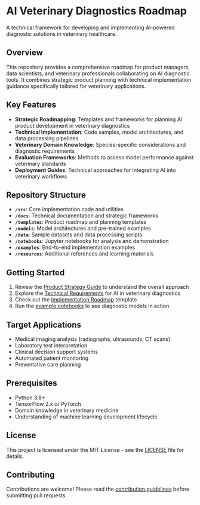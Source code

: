 # AI Veterinary Diagnostics Roadmap

A technical framework for developing and implementing AI-powered diagnostic solutions in veterinary healthcare.

## Overview

This repository provides a comprehensive roadmap for product managers, data scientists, and veterinary professionals collaborating on AI diagnostic tools. It combines strategic product planning with technical implementation guidance specifically tailored for veterinary applications.

## Key Features

- **Strategic Roadmapping**: Templates and frameworks for planning AI product development in veterinary diagnostics
- **Technical Implementation**: Code samples, model architectures, and data processing pipelines
- **Veterinary Domain Knowledge**: Species-specific considerations and diagnostic requirements
- **Evaluation Frameworks**: Methods to assess model performance against veterinary standards
- **Deployment Guides**: Technical approaches for integrating AI into veterinary workflows

## Repository Structure

- **`/src`**: Core implementation code and utilities
- **`/docs`**: Technical documentation and strategic frameworks
- **`/templates`**: Product roadmap and planning templates
- **`/models`**: Model architectures and pre-trained examples
- **`/data`**: Sample datasets and data processing scripts
- **`/notebooks`**: Jupyter notebooks for analysis and demonstration
- **`/examples`**: End-to-end implementation examples
- **`/resources`**: Additional references and learning materials

## Getting Started

1. Review the [Product Strategy Guide](./docs/product_strategy_guide.md) to understand the overall approach
2. Explore the [Technical Requirements](./docs/technical_requirements.md) for AI in veterinary diagnostics
3. Check out the [Implementation Roadmap](./templates/implementation_roadmap.md) template
4. Run the [example notebooks](./notebooks/) to see diagnostic models in action

## Target Applications

- Medical imaging analysis (radiographs, ultrasounds, CT scans)
- Laboratory test interpretation
- Clinical decision support systems
- Automated patient monitoring
- Preventative care planning

## Prerequisites

- Python 3.8+
- TensorFlow 2.x or PyTorch
- Domain knowledge in veterinary medicine
- Understanding of machine learning development lifecycle

## License

This project is licensed under the MIT License - see the [LICENSE](./LICENSE) file for details.

## Contributing

Contributions are welcome! Please read the [contribution guidelines](./CONTRIBUTING.md) before submitting pull requests.
